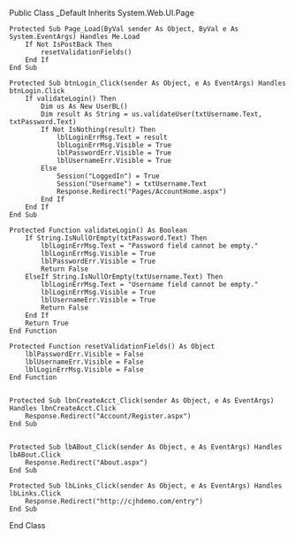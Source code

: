 Public Class _Default
    Inherits System.Web.UI.Page

    Protected Sub Page_Load(ByVal sender As Object, ByVal e As System.EventArgs) Handles Me.Load
        If Not IsPostBack Then
            resetValidationFields()
        End If
    End Sub

    Protected Sub btnLogin_Click(sender As Object, e As EventArgs) Handles btnLogin.Click
        If validateLogin() Then
            Dim us As New UserBL()
            Dim result As String = us.validateUser(txtUsername.Text, txtPassword.Text)
            If Not IsNothing(result) Then
                lblLoginErrMsg.Text = result
                lblLoginErrMsg.Visible = True
                lblPasswordErr.Visible = True
                lblUsernameErr.Visible = True
            Else
                Session("LoggedIn") = True
                Session("Username") = txtUsername.Text
                Response.Redirect("Pages/AccountHome.aspx")
            End If
        End If
    End Sub

    Protected Function validateLogin() As Boolean
        If String.IsNullOrEmpty(txtPassword.Text) Then
            lblLoginErrMsg.Text = "Password field cannot be empty."
            lblLoginErrMsg.Visible = True
            lblPasswordErr.Visible = True
            Return False
        ElseIf String.IsNullOrEmpty(txtUsername.Text) Then
            lblLoginErrMsg.Text = "Username field cannot be empty."
            lblLoginErrMsg.Visible = True
            lblUsernameErr.Visible = True
            Return False
        End If
        Return True
    End Function

    Protected Function resetValidationFields() As Object
        lblPasswordErr.Visible = False
        lblUsernameErr.Visible = False
        lblLoginErrMsg.Visible = False
    End Function


    Protected Sub lbnCreateAcct_Click(sender As Object, e As EventArgs) Handles lbnCreateAcct.Click
        Response.Redirect("Account/Register.aspx")
    End Sub

   
    Protected Sub lbABout_Click(sender As Object, e As EventArgs) Handles lbABout.Click
        Response.Redirect("About.aspx")
    End Sub

    Protected Sub lbLinks_Click(sender As Object, e As EventArgs) Handles lbLinks.Click
        Response.Redirect("http://cjhdemo.com/entry")
    End Sub
End Class
